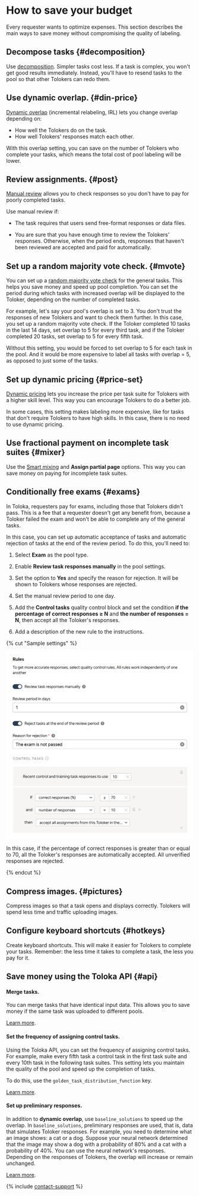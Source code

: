 # How to save your budget

Every requester wants to optimize expenses. This section describes the main ways to save money without compromising the quality of labeling.

## Decompose tasks {#decomposition}

Use [decomposition](solution-architecture.md). Simpler tasks cost less. If a task is complex, you won't get good results immediately. Instead, you'll have to resend tasks to the pool so that other Tolokers can redo them.

## Use dynamic overlap. {#din-price}

[Dynamic overlap](dynamic-overlap.md) (incremental relabeling, IRL) lets you change overlap depending on:

- How well the Tolokers do on the task.
- How well Tolokers' responses match each other.

With this overlap setting, you can save on the number of Tolokers who complete your tasks, which means the total cost of pool labeling will be lower.

## Review assignments. {#post}

[Manual review](offline-accept.md) allows you to check responses so you don't have to pay for poorly completed tasks.

Use manual review if:

- The task requires that users send free-format responses or data files.

- You are sure that you have enough time to review the Tolokers' responses. Otherwise, when the period ends, responses that haven't been reviewed are accepted and paid for automatically.

## Set up a random majority vote check. {#mvote}

You can set up a [random majority vote check](selective-mvote.md) for the general tasks. This helps you save money and speed up pool completion. You can set the period during which tasks with increased overlap will be displayed to the Toloker, depending on the number of completed tasks.

For example, let's say your pool's overlap is set to 3. You don't trust the responses of new Tolokers and want to check them further. In this case, you set up a random majority vote check. If the Toloker completed 10 tasks in the last 14 days, set overlap to 5 for every third task, and if the Toloker completed 20 tasks, set overlap to 5 for every fifth task.

Without this setting, you would be forced to set overlap to 5 for each task in the pool. And it would be more expensive to label all tasks with overlap = 5, as opposed to just some of the tasks.

## Set up dynamic pricing {#price-set}

[Dynamic pricing](dynamic-pricing.md) lets you increase the price per task suite for Tolokers with a higher skill level. This way you can encourage Tolokers to do a better job.

In some cases, this setting makes labeling more expensive, like for tasks that don't require Tolokers to have high skills. In this case, there is no need to use dynamic pricing.

## Use fractional payment on incomplete task suites {#mixer}

Use the [Smart mixing](distribute-tasks-by-pages.md#smart-mixing) and **Assign partial page** options. This way you can save money on paying for incomplete task suites.

## Conditionally free exams {#exams}

In Toloka, requesters pay for exams, including those that Tolokers didn't pass. This is a fee that a requester doesn't get any benefit from, because a Toloker failed the exam and won't be able to complete any of the general tasks.

In this case, you can set up automatic acceptance of tasks and automatic rejection of tasks at the end of the review period. To do this, you'll need to:

1. Select **Exam** as the pool type.

1. Enable **Review task responses manually** in the pool settings.

1. Set the option to **Yes** and specify the reason for rejection. It will be shown to Tolokers whose responses are rejected.

1. Set the manual review period to one day.

1. Add the **Control tasks** quality control block and set the condition **if the percentage of correct responses ≥ N** and **the number of responses = N**, then accept all the Toloker's responses.

1. Add a description of the new rule to the instructions.

{% cut "Sample settings" %}

![](../_images/tips-recommendations/free-exam.png)

In this case, if the percentage of correct responses is greater than or equal to 70, all the Toloker's responses are automatically accepted. All unverified responses are rejected.

{% endcut %}

## Compress images. {#pictures}

Compress images so that a task opens and displays correctly. Tolokers will spend less time and traffic uploading images.

## Configure keyboard shortcuts {#hotkeys}

Create keyboard shortcuts. This will make it easier for Tolokers to complete your tasks. Remember: the less time it takes to complete a task, the less you pay for it.

## Save money using the Toloka API {#api}

#### Merge tasks.

You can merge tasks that have identical input data. This allows you to save money if the same task was uploaded to different pools.

[Learn more](../../api/concepts/tasks.md).

#### Set the frequency of assigning control tasks.

Using the Toloka API, you can set the frequency of assigning control tasks. For example, make every fifth task a control task in the first task suite and every 10th task in the following task suites. This setting lets you maintain the quality of the pool and speed up the completion of tasks.

To do this, use the `golden_task_distribution_function` key.

[Learn more](../../api/concepts/create-pool.md).

#### Set up preliminary responses.

In addition to **dynamic overlap**, use `baseline_solutions` to speed up the overlap. In `baseline_solutions`, preliminary responses are used, that is, data that simulates Toloker responses. For example, you need to determine what an image shows: a cat or a dog. Suppose your neural network determined that the image may show a dog with a probability of 80% and a cat with a probability of 40%. You can use the neural network's responses. Depending on the responses of Tolokers, the overlap will increase or remain unchanged.

[Learn more](../../api/concepts/create-task.md).

{% include [contact-support](../_includes/contact-support.md) %}